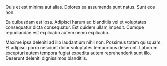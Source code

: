 Quis et est minima aut alias. Dolores ea assumenda sunt natus. Sunt eos non.
 Ea quibusdam est ipsa. Adipisci harum ad blanditiis vel et voluptates consequatur dicta consequatur. Est quidem ullam impedit. Cumque repudiandae est explicabo autem nemo explicabo.
 Maxime ipsa deleniti ad illo laudantium nihil non. Possimus totam quisquam. Et adipisci porro nesciunt dolor voluptates temporibus deserunt. Laborum excepturi autem tempora fugiat expedita autem reprehenderit sunt illo. Deserunt deleniti dignissimos blanditiis.